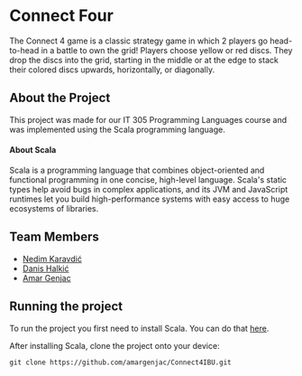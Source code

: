 # Connect Four

The Connect 4 game is a classic strategy game in which 2 players go head-to-head in a battle to own the grid! Players choose yellow or red discs. They drop the discs into the grid, starting in the middle or at the edge to stack their colored discs upwards, horizontally, or diagonally.

## About the Project

This project was made for our IT 305 Programming Languages course and was implemented using the Scala programming language.

#### About Scala

Scala is a programming language that combines object-oriented and functional programming in one concise, high-level language. Scala's static types help avoid bugs in complex applications, and its JVM and JavaScript runtimes let you build high-performance systems with easy access to huge ecosystems of libraries.

## Team Members
- [Nedim Karavdić](https://github.com/NedimKaravdic)
- [Danis Halkić](https://github.com/dhalkic)
- [Amar Genjac](https://github.com/amargenjac)

## Running the project 

To run the project you first need to install Scala. You can do that [here](https://www.scala-lang.org/download/).

After installing Scala, clone the project onto your device:
```
git clone https://github.com/amargenjac/Connect4IBU.git
```


